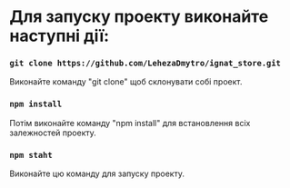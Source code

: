 # Для запуску проекту виконайте наступні дії:

### `git clone https://github.com/LehezaDmytro/ignat_store.git`

Виконайте команду "git clone" щоб склонувати собі проект.

### `npm install`

Потім виконайте команду "npm install" для встановлення всіх залежностей проекту.

### `npm staht`

Виконайте цю команду для запуску проекту.
